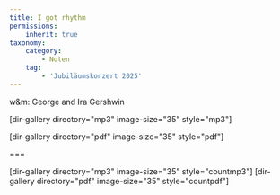 ```yaml
---
title: I got rhythm
permissions:
    inherit: true
taxonomy:
    category:
        - Noten
    tag:
        - 'Jubiläumskonzert 2025'
---
```


w&m: George and Ira Gershwin

[dir-gallery directory="mp3" image-size="35" style="mp3"]

[dir-gallery directory="pdf" image-size="35" style="pdf"]

===

[dir-gallery directory="mp3" image-size="35" style="countmp3"]
[dir-gallery directory="pdf" image-size="35" style="countpdf"]